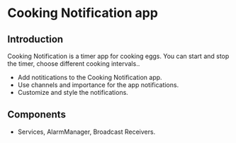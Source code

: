 Cooking Notification app
============================================================================

Introduction
------------

Cooking Notification is a timer app for cooking eggs.
You can start and stop the timer, choose different cooking intervals.. 


* Add notitications to the Cooking Notification app.
* Use channels and importance for the app notifications. 
* Customize and style the notifications.


Components
--------------

* Services, AlarmManager, Broadcast Receivers.
